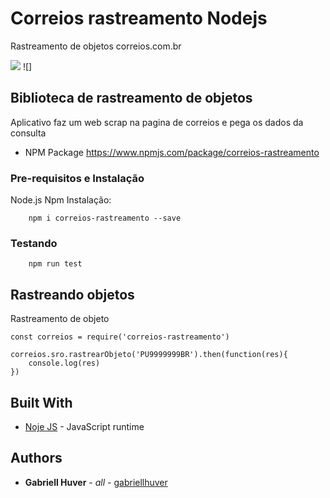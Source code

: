 # Correios rastreamento Nodejs

Rastreamento de objetos correios.com.br

![](https://travis-ci.org/gabriellhuver/rastreamento-correios.svg?branch=master) ![]

## Biblioteca de rastreamento de objetos

Aplicativo faz um web scrap na pagina de correios e pega os dados da consulta

* NPM Package https://www.npmjs.com/package/correios-rastreamento
### Pre-requisitos e Instalação

Node.js
Npm
Instalação:

		npm i correios-rastreamento --save


### Testando

		npm run test


## Rastreando objetos

Rastreamento de objeto

```
const correios = require('correios-rastreamento')

correios.sro.rastrearObjeto('PU9999999BR').then(function(res){
    console.log(res)
})

```

## Built With

* [Noje JS]( https://nodejs.org/en/) - JavaScript runtime

## Authors

* **Gabriell Huver** - *all* - [gabriellhuver](https://github.com/gabriellhuver)


